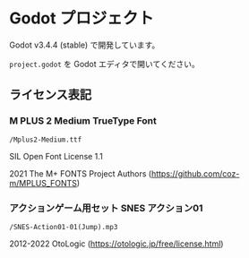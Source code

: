 # Godot プロジェクト

Godot v3.4.4 (stable) で開発しています。

``project.godot`` を Godot エディタで開いてください。

## ライセンス表記

### M PLUS 2 Medium TrueType Font

``/Mplus2-Medium.ttf``

SIL Open Font License 1.1

2021 The M+ FONTS Project Authors (https://github.com/coz-m/MPLUS_FONTS)

### アクションゲーム用セット SNES アクション01

``/SNES-Action01-01(Jump).mp3``

2012-2022 OtoLogic (https://otologic.jp/free/license.html)
